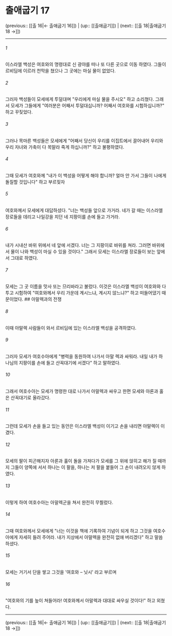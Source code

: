 # 출애굽기 17

(previous:: [[출 16|← 출애굽기 16]]) | (up:: [[출애굽기]]) | (next:: [[출 18|출애굽기 18 →]])

***




###### 1 

이스라엘 백성은 여호와의 명령대로 신 광야를 떠나 또 다른 곳으로 이동 하였다. 그들이 르비딤에 이르러 천막을 쳤으나 그 곳에는 마실 물이 없었다. 



###### 2 

그러자 백성들이 모세에게 투덜대며 "우리에게 마실 물을 주시오" 하고 소리쳤다. 그래서 모세가 그들에게 "여러분은 어째서 투덜대십니까? 어째서 여호와를 시험하십니까?" 하고 꾸짖었다. 



###### 3 

그러나 목마른 백성들은 모세에게 "어째서 당신이 우리를 이집트에서 끌어내어 우리와 우리 자녀와 가축이 다 목말라 죽게 하십니까?" 하고 불평하였다. 



###### 4 

그때 모세가 여호와께 "내가 이 백성을 어떻게 해야 합니까? 얼마 안 가서 그들이 나에게 돌질할 것입니다" 하고 부르짖자 



###### 5 

여호와께서 모세에게 대답하셨다. "너는 백성들 앞으로 가거라. 네가 갈 때는 이스라엘 장로들을 데리고 나일강을 치던 네 지팡이를 손에 들고 가거라. 



###### 6 

내가 시내산 바위 위에서 네 앞에 서겠다. 너는 그 지팡이로 바위를 쳐라. 그러면 바위에서 물이 나와 백성이 마실 수 있을 것이다." 그래서 모세는 이스라엘 장로들이 보는 앞에서 그대로 하였다. 



###### 7 

모세는 그 곳 이름을 맛사 또는 므리바라고 불렀다. 이것은 이스라엘 백성이 여호와와 다투고 시험하여 "여호와께서 우리 가운데 계시느냐, 계시지 않느냐?" 하고 떠들어댔기 때문이었다. ## 아말렉과의 전쟁 



###### 8 

이때 아말렉 사람들이 와서 르비딤에 있는 이스라엘 백성을 공격하였다. 



###### 9 

그러자 모세가 여호수아에게 "병력을 동원하여 나가서 아말 렉과 싸워라. 내일 내가 하나님의 지팡이를 손에 들고 산꼭대기에 서겠다" 하고 말하였다. 



###### 10 

그래서 여호수아는 모세가 명령한 대로 나가서 아말렉과 싸우고 한편 모세와 아론과 훌은 산꼭대기로 올라갔다. 



###### 11 

그런데 모세가 손을 들고 있는 동안은 이스라엘 백성이 이기고 손을 내리면 아말렉이 이겼다. 



###### 12 

모세의 팔이 피곤해지자 아론과 훌이 돌을 가져다가 모세를 그 위에 앉히고 해가 질 때까지 그들이 양쪽에 서서 하나는 이 팔을, 하나는 저 팔을 붙들어 그 손이 내려오지 않게 하였다. 



###### 13 

이렇게 하여 여호수아는 아말렉군을 쳐서 완전히 무찔렀다. 



###### 14 

그때 여호와께서 모세에게 "너는 이것을 책에 기록하여 기념이 되게 하고 그것을 여호수아에게 자세히 들려 주어라. 내가 지상에서 아말렉을 완전히 없애 버리겠다" 하고 말씀하셨다. 



###### 15 

모세는 거기서 단을 쌓고 그것을 '여호와 – 닛시' 라고 부르며 



###### 16 

"여호와의 기를 높이 쳐들어라! 여호와께서 아말렉과 대대로 싸우실 것이다!" 하고 외쳤다.

***

(previous:: [[출 16|← 출애굽기 16]]) | (up:: [[출애굽기]]) | (next:: [[출 18|출애굽기 18 →]])
